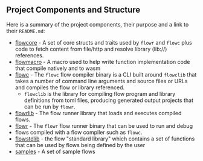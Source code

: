 ## Project Components and Structure

Here is a summary of the project components, their purpose and a link to their `README.md`:

* [flowcore](../../flowcore/README.md) - A set of core structs and traits used by `flowr` and `flowc` plus code 
  to fetch content from file/http and resolve library (lib://) references.
* [flowmacro](../../flowmacro/README.md) - A macro used to help write function implementation code that compile natively
  and to wasm
* [flowc](../../flowc/README.md) - The `flowc` flow compiler binary is a CLI built around `flowclib` that 
  takes a number of command line arguments and source files or URLs and compiles the flow or library referenced.
    * `flowclib` is the library for compiling flow program and library definitions from toml 
      files, producing generated output projects that can be run by `flowr`.
* [flowrlib](../../flowr/src/lib/README.md) - The flow runner library that loads and executes compiled flows.
* [flowr](../../flowr/src/bin/flowr/README.md) - The `flowr` flow runner binary that can be used to run and debug 
* flows compiled with a flow compiler such as `flowc`.
* [flowstdlib](../../flowstdlib/README.md) - the flow "standard library" which contains a set of functions that can be 
  used by flows being defined by the user
* [samples](../../flowsamples/README.md) - A set of sample flows